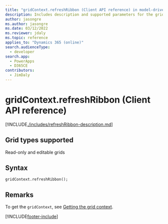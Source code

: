 ```yaml
---
title: "gridContext.refreshRibbon (Client API reference) in model-driven apps| MicrosoftDocs"
description: Includes description and supported parameters for the gridContext.refreshRibbon method.
author: jasongre
ms.author: jasongre
ms.date: 03/12/2022
ms.reviewer: jdaly
ms.topic: reference
applies_to: "Dynamics 365 (online)"
search.audienceType: 
  - developer
search.app: 
  - PowerApps
  - D365CE
contributors:
  - JimDaly
---
```

# gridContext.refreshRibbon (Client API reference)



[!INCLUDE[./includes/refreshRibbon-description.md](./includes/refreshRibbon-description.md)]

## Grid types supported

Read-only and editable grids

## Syntax

`gridContext.refreshRibbon();`

## Remarks

To get the `gridContext`, see [Getting the grid context](../../grids.md#bkmk_gridcontext). 




[!INCLUDE[footer-include](../../../../../../includes/footer-banner.md)]